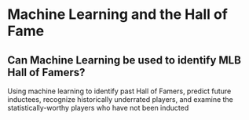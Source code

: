 # Machine Learning and the Hall of Fame

## Can Machine Learning be used to identify MLB Hall of Famers?

Using machine learning to identify past Hall of Famers, predict future inductees, 
recognize historically underrated players, and examine the statistically-worthy
players who have not been inducted
